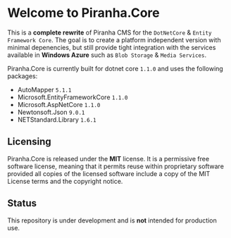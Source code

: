 # Welcome to Piranha.Core

This is a **complete rewrite** of Piranha CMS for the `DotNetCore` & `Entity Framework Core`. The goal is to create a platform independent version with minimal depenencies, but still provide tight integration with the services available in **Windows Azure** such as `Blob Storage` & `Media Services`.

Piranha.Core is currently built for dotnet core `1.1.0` and uses the following packages:

* AutoMapper `5.1.1`
* Microsoft.EntityFrameworkCore `1.1.0`
* Microsoft.AspNetCore `1.1.0`
* Newtonsoft.Json `9.0.1`
* NETStandard.Library `1.6.1`

## Licensing
Piranha.Core is released under the **MIT** license. It is a permissive free software license, meaning that it permits reuse within proprietary software provided all copies of the licensed software include a copy of the MIT License terms and the copyright notice.

## Status
This repository is under development and is **not** intended for production use.
